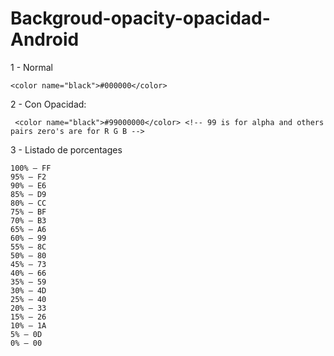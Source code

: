 # Backgroud-opacity-opacidad-Android

1 - Normal 
```
<color name="black">#000000</color>
```

2 - Con Opacidad:
```
 <color name="black">#99000000</color> <!-- 99 is for alpha and others pairs zero's are for R G B -->
```

3 - Listado de porcentages
```
100% — FF
95% — F2
90% — E6
85% — D9
80% — CC
75% — BF
70% — B3
65% — A6
60% — 99
55% — 8C
50% — 80
45% — 73
40% — 66
35% — 59
30% — 4D
25% — 40
20% — 33
15% — 26
10% — 1A
5% — 0D
0% — 00
```
